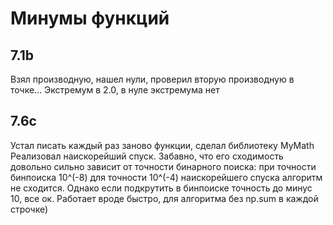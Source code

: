 # Минумы функций
## 7.1b
Взял производную, нашел нули, проверил вторую производную в точке... Экстремум в 2.0, в нуле экстремума нет

## 7.6c
Устал писать каждый раз заново функции, сделал библиотеку MyMath
Реализовал наискорейший спуск. Забавно, что его сходимость довольно сильно зависит от точности бинарного поиска: при точности бинпоиска 10^(-8) для точности 10^(-4) наискорейшего спуска алгоритм не сходится. Однако если подкрутить в бинпоиске точность до минус 10, все ок. Работает вроде быстро, для алгоритма без np.sum в каждой строчке)
